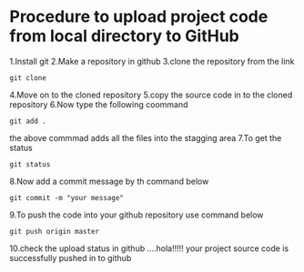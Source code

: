 # Procedure to upload project code from local directory to GitHub

1.Install git 
2.Make a repository in github
3.clone the repository from the link
```
git clone
```
4.Move on to the cloned repository 
5.copy the source code in to the cloned repository
6.Now type the following coommand
```
git add .

```
the above commmad adds all the files into the stagging area
7.To get the status 
```
git status

```
8.Now add a commit message by th command below
```
git commit -m "your message"
```
9.To push the code into your github repository use command below
```
git push origin master
```
10.check the upload status in github ....hola!!!!! your project source code is successfully pushed in to github 
